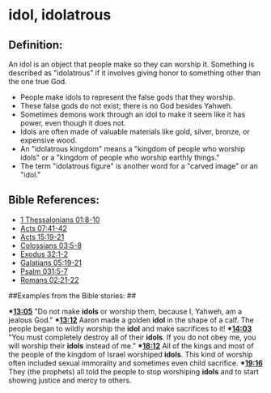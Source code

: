 # idol, idolatrous #

## Definition: ##

An idol is an object that people make so they can worship it. Something is described as "idolatrous" if it involves giving honor to something other than the one true God.

* People make idols to represent the false gods that they worship.
* These false gods do not exist; there is no God besides Yahweh.
* Sometimes demons work through an idol to make it seem like it has power, even though it does not.
* Idols are often made of valuable materials like gold, silver, bronze, or expensive wood.
* An "idolatrous kingdom" means a "kingdom of people who worship idols" or a "kingdom of people who worship earthly things."
* The term "idolatrous figure" is another word for a "carved image" or an "idol."



## Bible References: ##

* [1 Thessalonians 01:8-10](en/tn/1th/help/01/08)
* [Acts 07:41-42](en/tn/act/help/07/41)
* [Acts 15:19-21](en/tn/act/help/15/19)
* [Colossians 03:5-8](en/tn/col/help/03/05)
* [Exodus 32:1-2](en/tn/exo/help/32/01)
* [Galatians 05:19-21](en/tn/gal/help/05/19)
* [Psalm 031:5-7](en/tn/psa/help/31/05)
* [Romans 02:21-22](en/tn/rom/help/02/21)

##Examples from the Bible stories: ##

  __*[13:05](en/tn/obs/help/13/05)__ "Do not make __idols__ or worship them, because I, Yahweh, am a jealous God."
  __*[13:12](en/tn/obs/help/13/12)__ Aaron made a golden __idol__ in the shape of a calf. The people began to wildly worship the __idol__ and make sacrifices to it!
  __*[14:03](en/tn/obs/help/14/03)__ "You must completely destroy all of their __idols__. If you do not obey me, you will worship their __idols__ instead of me."
  __*[18:12](en/tn/obs/help/18/12)__ All of the kings and most of the people of the kingdom of Israel worshiped __idols__. This kind of worship often included sexual immorality and sometimes even child sacrifice.
  __*[19:16](en/tn/obs/help/19/16)__ They (the prophets) all told the people to stop worshiping __idols__ and to start showing justice and mercy to others.